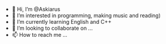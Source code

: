 - 👋 Hi, I’m @Askiarus
- 👀 I’m interested in programming, making music and reading)
- 🌱 I’m currently learning English and C++
- 💞️ I’m looking to collaborate on ...
- 📫 How to reach me ...

<!---
Askiarus/Askiarus is a ✨ special ✨ repository because its `README.md` (this file) appears on your GitHub profile.
You can click the Preview link to take a look at your changes.
--->
